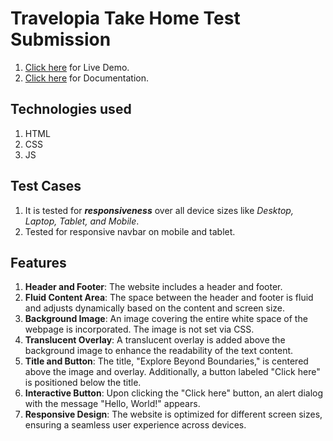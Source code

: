 # Travelopia Take Home Test Submission
1. [Click here](https://sushmi129.github.io/Travelopia/) for Live Demo.
2. [Click here](https://docs.google.com/document/d/14Gc7l5ADIbdluATjuyvmaKB3eGqJ_H9MMUeWXfV9Yqs/edit?usp=sharing) for Documentation.

## Technologies used
1. HTML
2. CSS
3. JS

## Test Cases
1. It is tested for ***responsiveness*** over all device sizes like *Desktop, Laptop, Tablet, and Mobile*.
2. Tested for responsive navbar on mobile and tablet.

## Features
1. **Header and Footer**: The website includes a header and footer.
2. **Fluid Content Area**: The space between the header and footer is fluid and adjusts dynamically based on the content and screen size.
3. **Background Image**: An image covering the entire white space of the webpage is incorporated. The image is not set via CSS.
4. **Translucent Overlay**: A translucent overlay is added above the background image to enhance the readability of the text content.
5. **Title and Button**: The title, "Explore Beyond Boundaries," is centered above the image and overlay. Additionally, a button labeled "Click here" is positioned below the title.
6. **Interactive Button**: Upon clicking the "Click here" button, an alert dialog with the message "Hello, World!" appears.
7. **Responsive Design**: The website is optimized for different screen sizes, ensuring a seamless user experience across devices.
